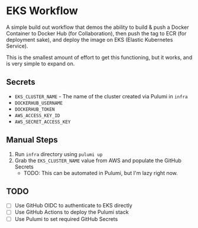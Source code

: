 # EKS Workflow

A simple build out workflow that demos the ability to build & push a Docker Container to Docker Hub (for Collaboration), then push the tag to ECR (for deployment sake), and deploy the image on EKS (Elastic Kubernetes Service).

This is the smallest amount of effort to get this functioning, but it works, and is very simple to expand on.

## Secrets

- `EKS_CLUSTER_NAME` - The name of the cluster created via Pulumi in `infra`
- `DOCKERHUB_USERNAME`
- `DOCKERHUB_TOKEN`
- `AWS_ACCESS_KEY_ID`
- `AWS_SECRET_ACCESS_KEY`

## Manual Steps

1. Run `infra` directory using `pulumi up`
2. Grab the `EKS_CLUSTER_NAME` value from AWS and populate the GitHub Secrets
   - TODO: This can be automated in Pulumi, but I'm lazy right now.

## TODO

- [ ] Use GitHub OIDC to authenticate to EKS directly
- [ ] Use GitHub Actions to deploy the Pulumi stack
- [ ] Use Pulumi to set required GitHub Secrets
